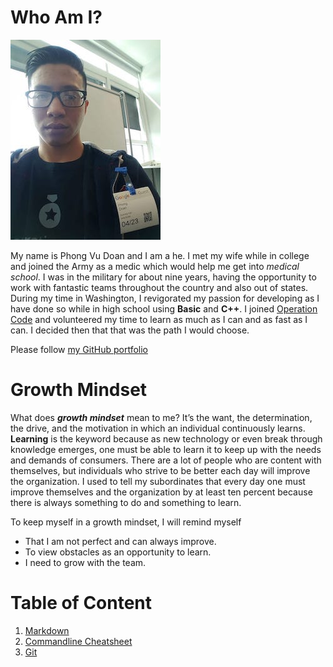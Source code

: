 # Who Am I?

![PIC](../img/Profilepic.jpg)


My name is Phong Vu Doan and I am a he. I met my wife while in college and joined the Army as a medic which would help me get into *medical school*. I was in the military for about nine years, having the opportunity to work with fantastic teams throughout the country and also out of states. During my time in Washington, I revigorated my passion for developing as I have done so while in high school using **Basic** and **C++**. I joined [Operation Code](https://operationcode.org) and volunteered my time to learn as much as I can and as fast as I can. I decided then that that was the path I would choose.

Please follow [my GitHub portfolio](https://github.com/phongvdoan) 

# Growth Mindset

What does ***growth mindset*** mean to me? It’s the want, the determination, the drive, and the motivation in which an individual continuously learns. **Learning** is the keyword because as new technology or even break through knowledge emerges, one must be able to learn it to keep up with the needs and demands of consumers. There are a lot of people who are content with themselves, but individuals who strive to be better each day will improve the organization. I used to tell my subordinates that every day one must improve themselves and the organization by at least ten percent because there is always something to do and something to learn.

To keep myself in a growth mindset, I will remind myself

- That I am not perfect and can always improve.
- To view obstacles as an opportunity to learn.
- I need to grow with the team.

# Table of Content

1. [Markdown](/learning_markdown.md)
2. [Commandline Cheatsheet](/cheatsheet.md)
3. [Git](/git-github.md)
